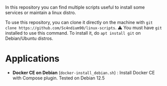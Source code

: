In this repository you can find multiple scripts useful to install some services or maintain a linux distro.

To use this repository, you can clone it directly on the machine with `git clone https://github.com/Sc4ndium90/linux-scripts`. ⚠️ You must have `git` installed to use this command. To install it, do `apt install git` on Debian/Ubuntu distros. 

# Applications
- **Docker CE on Debian** (`docker-install_debian.sh`) : Install Docker CE with Compose plugin. Tested on Debian 12.5
